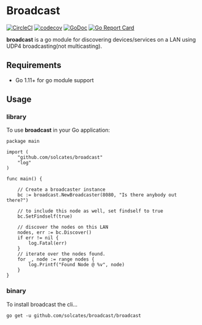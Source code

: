 # Broadcast

[![CircleCI](https://circleci.com/gh/solcates/broadcast/tree/master.svg?style=svg)](https://circleci.com/gh/solcates/broadcast/tree/master)
[![codecov](https://codecov.io/gh/solcates/broadcast/branch/master/graph/badge.svg)](https://codecov.io/gh/solcates/broadcast) 
[![GoDoc](https://godoc.org/github.com/solcates/broadcast?status.svg)](https://godoc.org/github.com/solcates/broadcast)
[![Go Report Card](https://goreportcard.com/badge/github.com/solcates/broadcast)](https://goreportcard.com/report/github.com/solcates/broadcast)

**broadcast** is a go module for discovering devices/services on a LAN using UDP4 broadcasting(not multicasting).

## Requirements

- Go 1.11+ for go module support

## Usage

### library

To use **broadcast** in your Go application:

```
package main

import (
	"github.com/solcates/broadcast"
	"log"
)

func main() {

	// Create a broadcaster instance
	bc := broadcast.NewBroadcaster(8080, "Is there anybody out there?")

	// to include this node as well, set findself to true
	bc.SetFindself(true)

	// discover the nodes on this LAN
	nodes, err := bc.Discover()
	if err != nil {
		log.Fatal(err)
	}
	// iterate over the nodes found.
	for _, node := range nodes {
		log.Printf("Found Node @ %v", node)
	}
}

```

### binary

To install broadcast the cli...

`go get -u github.com/solcates/broadcast/broadcast`

